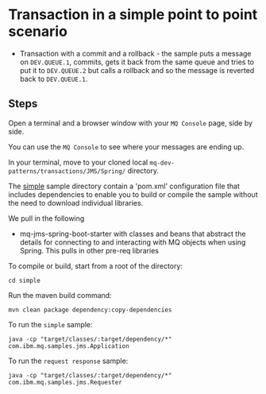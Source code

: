 Transaction in a simple point to point scenario
==========================================

  * Transaction with a commit and a rollback - the sample puts a message on `DEV.QUEUE.1`, commits, gets it back from the same queue and tries to put it to `DEV.QUEUE.2` but calls a rollback and so the message is reverted back to `DEV.QUEUE.1`.


## Steps

Open a terminal and a browser window with your `MQ Console` page, side by side.

You can use the `MQ Console` to see where your messages are ending up. 

In your terminal, move to your cloned local `mq-dev-patterns/transactions/JMS/Spring/` directory.


The [simple](/simple) sample directory contain a 'pom.xml' configuration file that includes dependencies to enable you to build or compile the sample without the need to download individual libraries.

We pull in the following

* mq-jms-spring-boot-starter with classes and beans that abstract the details for connecting to and interacting with MQ objects when using Spring. This pulls in other pre-req libraries

To compile or build, start from a root of the directory:


```
cd simple
```

Run the maven build command:

```
mvn clean package dependency:copy-dependencies
```

To run the `simple` sample:

```
java -cp "target/classes/:target/dependency/*" com.ibm.mq.samples.jms.Application
```

To run the `request response` sample:

```
java -cp "target/classes/:target/dependency/*" com.ibm.mq.samples.jms.Requester
```
